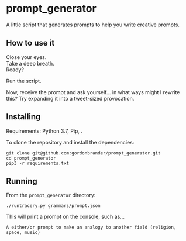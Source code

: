# prompt_generator

A little script that generates prompts to help you write creative prompts.

## How to use it

Close your eyes.  
Take a deep breath.  
Ready?

Run the script.

Now, receive the prompt and ask yourself... in what ways might I rewrite this? Try expanding it into a tweet-sized provocation.

## Installing

Requirements: Python 3.7, Pip, .

To clone the repository and install the dependencies:

```
git clone git@github.com:gordonbrander/prompt_generator.git
cd prompt_generator
pip3 -r requirements.txt
```

## Running

From the `prompt_generator` directory:

```
./runtracery.py grammars/prompt.json
```

This will print a prompt on the console, such as...

```
A either/or prompt to make an analogy to another field (religion, space, music)
```